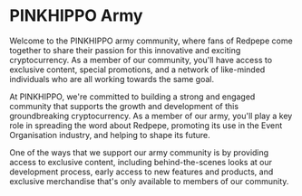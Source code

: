 # PINKHIPPO Army

Welcome to the PINKHIPPO army community, where fans of Redpepe come together to share their passion for this innovative and exciting cryptocurrency. As a member of our community, you'll have access to exclusive content, special promotions, and a network of like-minded individuals who are all working towards the same goal.

At PINKHIPPO, we're committed to building a strong and engaged community that supports the growth and development of this groundbreaking cryptocurrency. As a member of our army, you'll play a key role in spreading the word about Redpepe, promoting its use in the Event Organisation industry, and helping to shape its future.

One of the ways that we support our army community is by providing access to exclusive content, including behind-the-scenes looks at our development process, early access to new features and products, and exclusive merchandise that's only available to members of our community.

